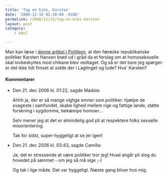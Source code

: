```yaml
---
title: 'Tag en kiks, Karsten'
date: '2006-12-15 02:38:00 -0100'
permalink: /2006/12/15/tag-en-kiks-karsten
layout: post
category:
    - kævl

---
```

Man kan læse i [denne artikel i Politiken](http://politiken.dk/link/article.jsp?t=1&i=213462), at den færøske republikanske politiker Karsten Hansen brød ud i gråd da et forslag om at homoseksuelle skal lovbeskyttes mod chikane blev vedtaget. Og så er det bare jeg spørger: er det ikke lidt fimset at sidde der i Lagtinget og tude? Hva' Karsten?
<div class="vintage-comments">
<h4>Kommentarer </h4>
<ul class="vintage-comments-list"><li>
<p class="comment-meta">Den <time datetime="2006-12-21T01:22:39+01:00">21. dec 2006 kl.  01:22</time>, sagde Madsie:</p>
<p>Ahhh ja, der er så mange vigtige emner som politiker: hjælpe de svageste i samfundet, skabe lighed mellem rige og fattige lande, støtte forskning i sygdomme, bekæmpe homoer...</p>
<p>Selv mener jeg at det er almindelig god pli at respektere folks sexuelle misorientering.</p>
<p>Tak for sidst, super-hyggeligt at se jer igen!</p>
</li>

<li>
<p class="comment-meta">Den <time datetime="2006-12-21T15:43:08+01:00">21. dec 2006 kl.  03:43</time>, sagde Camilla:</p>
<p>Ja, det er stressende at være politiker tror jeg! Hvad angår pli slog du hovedet på sømmet - om jeg så må sige ;-)</p>
<p>Og tak i lige måde. Det var hyggeligt. Næste gang bliver hos mig.</p>
</li>
</ul>
</div>
